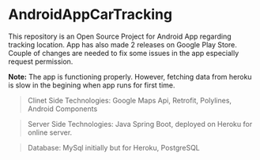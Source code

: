 # AndroidAppCarTracking

This repository is an Open Source Project for Android App regarding tracking location. App has also made 2 releases on Google
Play Store. Couple of changes are needed to fix some issues in the app especially request permission.

**Note:** The app is functioning properly. However, fetching data from heroku is slow in the begining when app runs for first time.

> Clinet Side Technologies: Google Maps Api, Retrofit, Polylines, Android Components

> Server Side Technologies: Java Spring Boot, deployed on Heroku for online server.

> Database: MySql initially but for Heroku, PostgreSQL
